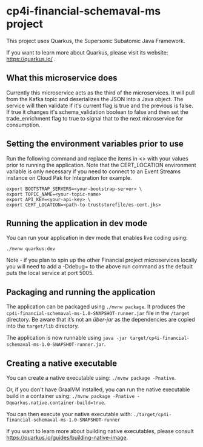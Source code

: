 # cp4i-financial-schemaval-ms project

This project uses Quarkus, the Supersonic Subatomic Java Framework.

If you want to learn more about Quarkus, please visit its website: https://quarkus.io/ .

## What this microservice does
Currently this microservice acts as the third of the microservices. It will pull from the Kafka topic and deserializes the JSON into a Java object. The service will then validate if it's current flag is true and the previous is false. If true it changes it's schema_validation boolean to false and then set the trade_enrichment flag to true to signal that to the next microservice for consumption.

## Setting the environment variables prior to use

Run the following command and replace the items in <> with your values prior to running the application. Note that the CERT_LOCATION environment variable is only necessary if you need to connect to an Event Streams instance on Cloud Pak for Integration for example.

```shell
export BOOTSTRAP_SERVERS=<your-bootstrap-server> \ 
export TOPIC_NAME=<your-topic-name>
export API_KEY=<your-api-key> \
export CERT_LOCATION=<path-to-truststorefile/es-cert.jks>
```


## Running the application in dev mode

You can run your application in dev mode that enables live coding using:
```
./mvnw quarkus:dev
```

Note - if you plan to spin up the other Financial project microservices locally you will need to add a -Ddebug=<port> to the above run command as the default puts the local service at port 5005.

## Packaging and running the application

The application can be packaged using `./mvnw package`.
It produces the `cp4i-financial-schemaval-ms-1.0-SNAPSHOT-runner.jar` file in the `/target` directory.
Be aware that it’s not an _über-jar_ as the dependencies are copied into the `target/lib` directory.

The application is now runnable using `java -jar target/cp4i-financial-schemaval-ms-1.0-SNAPSHOT-runner.jar`.

## Creating a native executable

You can create a native executable using: `./mvnw package -Pnative`.

Or, if you don't have GraalVM installed, you can run the native executable build in a container using: `./mvnw package -Pnative -Dquarkus.native.container-build=true`.

You can then execute your native executable with: `./target/cp4i-financial-schemaval-ms-1.0-SNAPSHOT-runner`

If you want to learn more about building native executables, please consult https://quarkus.io/guides/building-native-image.

